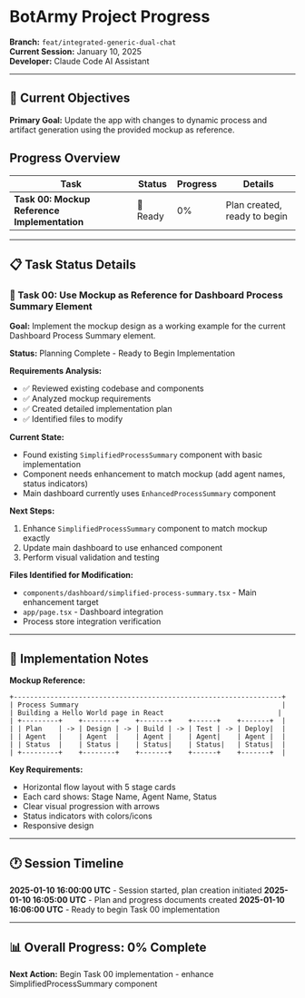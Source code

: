# BotArmy Project Progress

**Branch:** `feat/integrated-generic-dual-chat`  
**Current Session:** January 10, 2025  
**Developer:** Claude Code AI Assistant

---

## 🎯 Current Objectives

**Primary Goal:** Update the app with changes to dynamic process and artifact generation using the provided mockup as reference.

## Progress Overview

| Task | Status | Progress | Details |
|------|--------|----------|---------|
| **Task 00: Mockup Reference Implementation** | 🔄 Ready | 0% | Plan created, ready to begin |

---

## 📋 Task Status Details

### 🔄 Task 00: Use Mockup as Reference for Dashboard Process Summary Element

**Goal:** Implement the mockup design as a working example for the current Dashboard Process Summary element.

**Status:** Planning Complete - Ready to Begin Implementation

**Requirements Analysis:**
- ✅ Reviewed existing codebase and components
- ✅ Analyzed mockup requirements 
- ✅ Created detailed implementation plan
- ✅ Identified files to modify

**Current State:**
- Found existing `SimplifiedProcessSummary` component with basic implementation
- Component needs enhancement to match mockup (add agent names, status indicators)
- Main dashboard currently uses `EnhancedProcessSummary` component

**Next Steps:**
1. Enhance `SimplifiedProcessSummary` component to match mockup exactly
2. Update main dashboard to use enhanced component
3. Perform visual validation and testing

**Files Identified for Modification:**
- `components/dashboard/simplified-process-summary.tsx` - Main enhancement target
- `app/page.tsx` - Dashboard integration
- Process store integration verification

---

## 📝 Implementation Notes

**Mockup Reference:**
```
+------------------------------------------------------------------+
| Process Summary                                                  |
| Building a Hello World page in React                            |
| +---------+    +--------+    +-------+    +------+    +-------+  |
| | Plan    | -> | Design | -> | Build | -> | Test | -> | Deploy|  |
| | Agent   |    | Agent  |    | Agent |    | Agent|    | Agent |  |
| | Status  |    | Status |    | Status|    | Status|   | Status|  |
| +---------+    +--------+    +-------+    +------+    +-------+  |
```

**Key Requirements:**
- Horizontal flow layout with 5 stage cards
- Each card shows: Stage Name, Agent Name, Status
- Clear visual progression with arrows
- Status indicators with colors/icons
- Responsive design

---

## 🕐 Session Timeline

**2025-01-10 16:00:00 UTC** - Session started, plan creation initiated
**2025-01-10 16:05:00 UTC** - Plan and progress documents created
**2025-01-10 16:06:00 UTC** - Ready to begin Task 00 implementation

---

## 📊 Overall Progress: 0% Complete

**Next Action:** Begin Task 00 implementation - enhance SimplifiedProcessSummary component